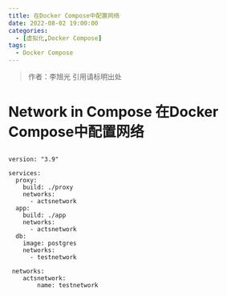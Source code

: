 ```yaml
---
title: 在Docker Compose中配置网络 
date: 2022-08-02 19:00:00
categories: 
  - [虚拟化,Docker Compose]
tags: 
  - Docker Compose
---
```


> 作者：李旭光
> 引用请标明出处


# Network in Compose 在Docker Compose中配置网络

## 
```
version: "3.9"

services:
  proxy:
    build: ./proxy
    networks:
      - actsnetwork
  app:
    build: ./app
    networks:
      - actsnetwork
  db:
    image: postgres
    networks:
      - testnetwork

 networks:
	actsnetwork:
		name: testnetwork
```